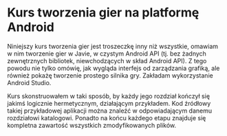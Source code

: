 # Kurs tworzenia gier na platformę Android

Niniejszy kurs tworzenia gier jest troszeczkę inny niż wszystkie, omawiam w nim tworzenie gier w Javie, w czystym Android API (tj. bez żadnych zewnętrznych bibliotek, niewchodzących w skład Android API). Z tego powodu nie tylko omówię, jak wygląda interfejs od zarządzania grafiką, ale również pokażę tworzenie prostego silnika gry. Zakładam wykorzystanie Android Studio.

Kurs skonstruowałem w taki sposób, by każdy jego rozdział kończył się jakimś logicznie hermetycznym, działającym przykładem. Kod źródłowy takiej przykładowej aplikacji można znaleźć w odpowiadającym danemu rozdziałowi katalogowi. Ponadto na końcu każdego etapu znajduje się kompletna zawartość wszystkich zmodyfikowanych plików.
